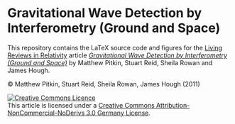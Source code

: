 # Gravitational Wave Detection by Interferometry (Ground and Space)

This repository contains the LaTeX source code and figures for the [Living Reviews in Relativity]() article
_[Gravitational Wave Detection by Interferometry (Ground and Space)](http://www.livingreviews.org/lrr-2011-5)_ by Matthew Pitkin, Stuart Reid, Sheila Rowan
and James Hough.


&copy; Matthew Pitkin, Stuart Reid, Sheila Rowan, James Hough (2011)

<a rel="license" href="http://creativecommons.org/licenses/by-nc-nd/3.0/"><img alt="Creative Commons Licence" style="border-width:0" src="https://i.creativecommons.org/l/by-nc-nd/3.0/88x31.png" /></a><br />This article is licensed under a <a rel="license" href="http://creativecommons.org/licenses/by-nc-nd/3.0/de/deed.en">Creative Commons Attribution-NonCommercial-NoDerivs 3.0 Germany License</a>.
